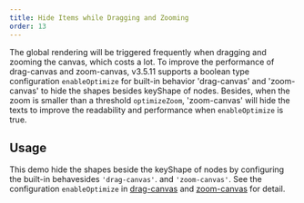 ```yaml
---
title: Hide Items while Dragging and Zooming
order: 13
---
```


The global rendering will be triggered frequently when dragging and zooming the canvas, which costs a lot. To improve the performance of drag-canvas and zoom-canvas, v3.5.11 supports a boolean type configuration `enableOptimize` for built-in behavior 'drag-canvas' and 'zoom-canvas' to hide the shapes besides keyShape of nodes. Besides, when the zoom is smaller than a threshold `optimizeZoom`, 'zoom-canvas' will hide the texts to improve the readability and performance when `enableOptimize` is true.

## Usage

This demo hide the shapes beside the keyShape of nodes by configuring the built-in behavesides `'drag-canvas'`. and `'zoom-canvas'`. See the configuration `enableOptimize` in [drag-canvas](/en/docs/manual/middle/states/default-behavior#drag-canvas) and [zoom-canvas](/en/docs/manual/middle/states/default-behavior#zoom-canvas) for detail.
